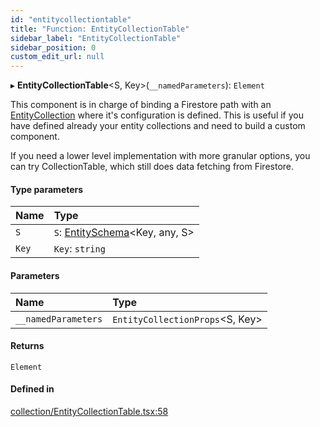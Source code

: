 ```yaml
---
id: "entitycollectiontable"
title: "Function: EntityCollectionTable"
sidebar_label: "EntityCollectionTable"
sidebar_position: 0
custom_edit_url: null
---
```


▸ **EntityCollectionTable**<S, Key\>(`__namedParameters`): `Element`

This component is in charge of binding a Firestore path with an [EntityCollection](../interfaces/entitycollection.md)
where it's configuration is defined. This is useful if you have defined already
your entity collections and need to build a custom component.

If you need a lower level implementation with more granular options, you
can try CollectionTable, which still does data fetching from Firestore.

#### Type parameters

| Name | Type |
| :------ | :------ |
| `S` | `S`: [EntitySchema](../interfaces/entityschema.md)<Key, any, S\> |
| `Key` | `Key`: `string` |

#### Parameters

| Name | Type |
| :------ | :------ |
| `__namedParameters` | `EntityCollectionProps`<S, Key\> |

#### Returns

`Element`

#### Defined in

[collection/EntityCollectionTable.tsx:58](https://github.com/Camberi/firecms/blob/42dd384/src/collection/EntityCollectionTable.tsx#L58)
